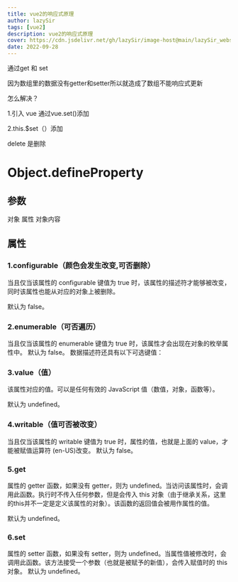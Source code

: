 ```yaml
---
title: vue2的响应式原理
author: lazySir
tags: [vue2]
description: vue2的响应式原理
cover: https://cdn.jsdelivr.net/gh/lazySir/image-host@main/lazySir_website/blog/vue/vue.png
date: 2022-09-28
---
```

通过get 和 set

因为数组里的数据没有getter和setter所以就造成了数组不能响应式更新

怎么解决？

1.引入 vue  通过vue.set()添加

2.this.$set（）添加

delete 是删除   

# Object.defineProperty

## 参数

对象 属性 对象内容

## 属性

### 1.configurable（颜色会发生改变,可否删除）

当且仅当该属性的 configurable 键值为 true 时，该属性的描述符才能够被改变，同时该属性也能从对应的对象上被删除。

默认为 false。

### 2.enumerable（可否遍历）

当且仅当该属性的 enumerable 键值为 true 时，该属性才会出现在对象的枚举属性中。
默认为 false。
数据描述符还具有以下可选键值：

### 3.value（值）

该属性对应的值。可以是任何有效的 JavaScript 值（数值，对象，函数等）。

默认为 undefined。

### 4.writable（值可否被改变）

当且仅当该属性的 writable 键值为 true 时，属性的值，也就是上面的 value，才能被赋值运算符 (en-US)改变。
默认为 false。

### 5.get

属性的 getter 函数，如果没有 getter，则为 undefined。当访问该属性时，会调用此函数。执行时不传入任何参数，但是会传入 this 对象（由于继承关系，这里的this并不一定是定义该属性的对象）。该函数的返回值会被用作属性的值。

默认为 undefined。

### 6.set

属性的 setter 函数，如果没有 setter，则为 undefined。当属性值被修改时，会调用此函数。该方法接受一个参数（也就是被赋予的新值），会传入赋值时的 this 对象。
默认为 undefined。
